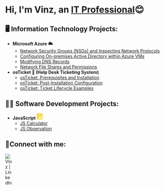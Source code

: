 <h1>Hi, I'm Vinz, an <a href="https://www.linkedin.com/in/vinz576/" target="_blank">IT Professional</a>😊</h1>

<h2>🖥 Information Technology Projects:</h2>

- <b>Microsoft Azure 🌥</b>
  - [Network Security Groups (NSGs) and Inspecting Network Protocols](https://github.com/vmp576/azure-inspecting-network-protocols)
  - [Configuring On-premises Active Directory within Azure VMs](https://github.com/vmp576/azure-active-directory)
  - [Modifying DNS Records]()
  - [Network File Shares and Permissions]()
- <b>osTicket 🦘 (Help Desk Ticketing System)</b>
  - [osTicket: Prerequisites and Installation](https://github.com/vmp576/osticket-install)
  - [osTicket: Post-Installation Configuration](https://github.com/vmp576/osticket-post-install)
  - [osTicket: Ticket Lifecycle Examples](https://github.com/vmp576/osticket-lifecycle)

<h2>👨‍💻 Software Development Projects:</h2>

- <b>JavaScript <img src="https://github.com/devicons/devicon/blob/master/icons/javascript/javascript-plain.svg" alt="JavaScript" width="20" height="20"></b>
  - [JS Calculator](https://github.com/vmp576/JSCalculator)
  - [JS Observation](https://github.com/vmp576/JSObservation)

<h2>🔗Connect with me:</h2>

[<img align="left" alt="Vinz | LinkedIn" width="22px" src="https://cdn.jsdelivr.net/npm/simple-icons@v3/icons/linkedin.svg" />][linkedin]

[linkedin]: https://www.linkedin.com/in/vinz576/
